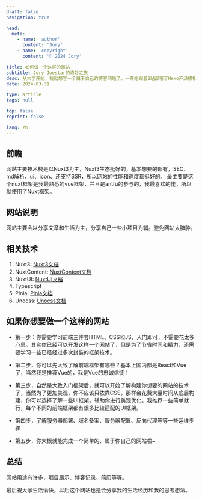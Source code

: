 ```yaml
---
draft: false
navigation: true

head:
  meta:
    - name: 'author'
      content: 'Jory'
    - name: 'copyright'
      content: '© 2024 Jory'

title: 如何做一个这样的网站
subtitle: Jory Joestar的奇妙之旅
desc: 从大学开始，我就想写一个属于自己的博客网站了，一开始跟着B站部署了Hexo开源模板博客，后面又跟着部署了一个Vuepress的，后面自己想写一个全面一点的网站，不单单只博客，还包括一些项目啥的，第三个网站是看了antfu的网站后，看见他开源了，然后整体框架也是学习他的，后面自己融入了很多自己的东西，然后太乱了。直到现在，这个就是第四个博客网站了，只想用来做博客捏。
date: 2024-03-31

type: article
tags: null

top: false
reprint: false

lang: zh
---
```


## 前瞻

网站主要技术栈是以Nuxt3为主，Nuxt3生态挺好的，基本想要的都有，SEO、md解析、ui、icon、还支持SSR，所以网站的性能和速度都挺好的。
最主要是这个nuxt框架是我最熟悉的vue框架，并且是antfu的参与的，我最喜欢的佬，所以就使用了Nuxt框架。

## 网站说明

网站主要会以分享文章和生活为主，分享自己一些小项目为辅。避免网站太臃肿。

## 相关技术

1. Nuxt3: [Nuxt3文档](https://nuxt.com/docs/getting-started/introduction)
2. NuxtContent: [NuxtContent文档](https://content.nuxt.com/get-started/installation)
3. NuxtUI: [NuxtUI文档](https://ui.nuxt.com/getting-started/installation)
4. Typescript
5. Pinia: [Pinia文档](https://pinia.vuejs.org/introduction.html)
6. Unocss: [Unocss文档](https://unocss.dev/guide/)

## 如果你想要做一个这样的网站

- 第一步：你需要学习前端三件套HTML、CSS和JS，入门即可，不需要花太多心思。其实你已经可以开发这样一个网站了，但是为了节省时间和精力，还需要学习一些已经经过多次封装的框架技术。

- 第二步，你可以先大致了解前端框架有哪些？基本上国内都是React和Vue了，当然我是推荐Vue的，我是Vue的忠诚信徒！

- 第三步，自然是大致入门框架后，就可以开始了解构建你想要的网站的技术了，当然为了更加美观，你不应该只依靠CSS，那样会花费大量时间从底层构建，你可以选择了解一些UI框架，辅助你进行美观优化。我推荐一些简单就行，每个不同的前端框架都有很多比较适配的UI框架。

- 第四步，了解服务器部署、域名备案、服务器配置、反向代理等等一些运维步骤

- 第五步，你大概就能完成一个简单的、属于你自己的网站啦~

## 总结

网站用途有许多，项目展示、博客记录、简历等等。

最后祝大家生活愉快，以后这个网站也是会分享我的生活经历和我的思考想法。


